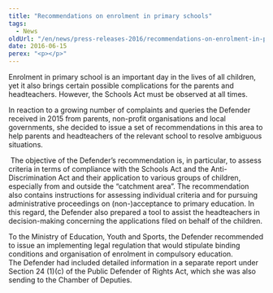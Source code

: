 ```yaml
---
title: "Recommendations on enrolment in primary schools"
tags:
  - News
oldUrl: "/en/news/press-releases-2016/recommendations-on-enrolment-in-primary-schools/"
date: 2016-06-15
perex: "<p></p>"
---
```


<!-- imported from the old website -->

<p>Enrolment in primary school is an important day in the lives of all children, yet it also brings certain possible complications for the parents and headteachers. However, the Schools Act must be observed at all times. </p> <p>In reaction to a growing number of complaints and queries the Defender received in 2015 from parents, non-profit organisations and local governments, she decided to issue a set of recommendations in this area to help parents and headteachers of the relevant school to resolve ambiguous situations.</p> <p> The objective of the Defender’s recommendation is, in particular, to assess criteria in terms of compliance with the Schools Act and the Anti-Discrimination Act and their application to various groups of children, especially from and outside the “catchment area”. The recommendation also contains instructions for assessing individual criteria and for pursuing administrative proceedings on (non-)acceptance to primary education. In this regard, the Defender also prepared a tool to assist the headteachers in decision-making concerning the applications filed on behalf of the children. <a name="_GoBack"></a></p><p> To the Ministry of Education, Youth and Sports, the Defender recommended to issue an implementing legal regulation that would stipulate binding conditions and organisation of enrolment in compulsory education. The Defender had included detailed information in a separate report under Section 24 (1)(c) of the Public Defender of Rights Act, which she was also sending to the Chamber of Deputies.</p>
